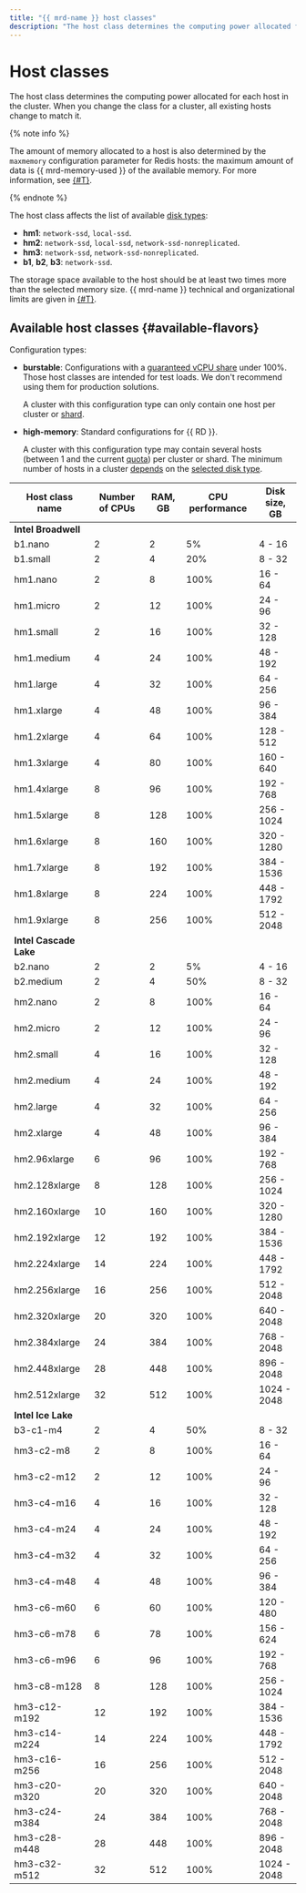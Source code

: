 ```yaml
---
title: "{{ mrd-name }} host classes"
description: "The host class determines the computing power allocated for each host in the Redis cluster. When you change the host class for a cluster, all existing hosts change to match it. The amount of memory allocated to a host is also determined by the maxmemory configuration parameter for Redis hosts: the max amount of data is 75% of the available memory."
---
```


# Host classes

The host class determines the computing power allocated for each host in the cluster. When you change the class for a cluster, all existing hosts change to match it.

{% note info %}

The amount of memory allocated to a host is also determined by the `maxmemory` configuration parameter for Redis hosts: the maximum amount of data is {{ mrd-memory-used }} of the available memory. For more information, see [{#T}](memory-management.md).

{% endnote %}


The host class affects the list of available [disk types](./storage.md):

* **hm1**: `network-ssd`, `local-ssd`.
* **hm2**: `network-ssd`, `local-ssd`, `network-ssd-nonreplicated`.
* **hm3**: `network-ssd`, `network-ssd-nonreplicated`.
* **b1**, **b2**, **b3**: `network-ssd`.


The storage space available to the host should be at least two times more than the selected memory size. {{ mrd-name }} technical and organizational limits are given in [{#T}](limits.md).

## Available host classes {#available-flavors}


Configuration types:

* **burstable**: Configurations with a [guaranteed vCPU share](../../compute/concepts/performance-levels.md) under 100%. Those host classes are intended for test loads. We don't recommend using them for production solutions.

   A cluster with this configuration type can only contain one host per cluster or [shard](./sharding.md).

* **high-memory**: Standard configurations for {{ RD }}.

   A cluster with this configuration type may contain several hosts (between 1 and the current [quota](./limits.md)) per cluster or shard. The minimum number of hosts in a cluster [depends](./limits.md#mrd-limits) on the [selected disk type](./storage.md).

| Host class name | Number of CPUs | RAM, GB | CPU performance | Disk <br>size, GB |
|-------------------|----------------|---------|------------------------|----------------------|
| **Intel Broadwell** |
| b1.nano | 2 | 2 | 5% | 4 - 16 |
| b1.small | 2 | 4 | 20% | 8 - 32 |
| hm1.nano | 2 | 8 | 100% | 16 - 64 |
| hm1.micro | 2 | 12 | 100% | 24 - 96 |
| hm1.small | 2 | 16 | 100% | 32 - 128 |
| hm1.medium | 4 | 24 | 100% | 48 - 192 |
| hm1.large | 4 | 32 | 100% | 64 - 256 |
| hm1.xlarge | 4 | 48 | 100% | 96 - 384 |
| hm1.2xlarge | 4 | 64 | 100% | 128 - 512 |
| hm1.3xlarge | 4 | 80 | 100% | 160 - 640 |
| hm1.4xlarge | 8 | 96 | 100% | 192 - 768 |
| hm1.5xlarge | 8 | 128 | 100% | 256 - 1024 |
| hm1.6xlarge | 8 | 160 | 100% | 320 - 1280 |
| hm1.7xlarge | 8 | 192 | 100% | 384 - 1536 |
| hm1.8xlarge | 8 | 224 | 100% | 448 - 1792 |
| hm1.9xlarge | 8 | 256 | 100% | 512 - 2048 |
| **Intel Cascade Lake** |
| b2.nano | 2 | 2 | 5% | 4 - 16 |
| b2.medium | 2 | 4 | 50% | 8 - 32 |
| hm2.nano | 2 | 8 | 100% | 16 - 64 |
| hm2.micro | 2 | 12 | 100% | 24 - 96 |
| hm2.small | 4 | 16 | 100% | 32 - 128 |
| hm2.medium | 4 | 24 | 100% | 48 - 192 |
| hm2.large | 4 | 32 | 100% | 64 - 256 |
| hm2.xlarge | 4 | 48 | 100% | 96 - 384 |
| hm2.96xlarge | 6 | 96 | 100% | 192 - 768 |
| hm2.128xlarge | 8 | 128 | 100% | 256 - 1024 |
| hm2.160xlarge | 10 | 160 | 100% | 320 - 1280 |
| hm2.192xlarge | 12 | 192 | 100% | 384 - 1536 |
| hm2.224xlarge | 14 | 224 | 100% | 448 - 1792 |
| hm2.256xlarge | 16 | 256 | 100% | 512 - 2048 |
| hm2.320xlarge | 20 | 320 | 100% | 640 - 2048 |
| hm2.384xlarge | 24 | 384 | 100% | 768 - 2048 |
| hm2.448xlarge | 28 | 448 | 100% | 896 - 2048 |
| hm2.512xlarge | 32 | 512 | 100% | 1024 - 2048 |
| **Intel Ice Lake** |
| b3-c1-m4 | 2 | 4 | 50% | 8 - 32 |
| hm3-c2-m8 | 2 | 8 | 100% | 16 - 64 |
| hm3-c2-m12 | 2 | 12 | 100% | 24 - 96 |
| hm3-c4-m16 | 4 | 16 | 100% | 32 - 128 |
| hm3-c4-m24 | 4 | 24 | 100% | 48 - 192 |
| hm3-c4-m32 | 4 | 32 | 100% | 64 - 256 |
| hm3-c4-m48 | 4 | 48 | 100% | 96 - 384 |
| hm3-c6-m60 | 6 | 60 | 100% | 120 - 480 |
| hm3-c6-m78 | 6 | 78 | 100% | 156 - 624 |
| hm3-c6-m96 | 6 | 96 | 100% | 192 - 768 |
| hm3-c8-m128 | 8 | 128 | 100% | 256 - 1024 |
| hm3-c12-m192 | 12 | 192 | 100% | 384 - 1536 |
| hm3-c14-m224 | 14 | 224 | 100% | 448 - 1792 |
| hm3-c16-m256 | 16 | 256 | 100% | 512 - 2048 |
| hm3-c20-m320 | 20 | 320 | 100% | 640 - 2048 |
| hm3-c24-m384 | 24 | 384 | 100% | 768 - 2048 |
| hm3-c28-m448 | 28 | 448 | 100% | 896 - 2048 |
| hm3-c32-m512 | 32 | 512 | 100% | 1024 - 2048 |


